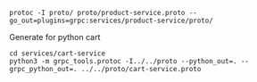 

```$xslt
protoc -I proto/ proto/product-service.proto --go_out=plugins=grpc:services/product-service/proto/
```



Generate for python cart
```$xslt
cd services/cart-service
python3 -m grpc_tools.protoc -I../../proto --python_out=. --grpc_python_out=. ../../proto/cart-service.proto
```